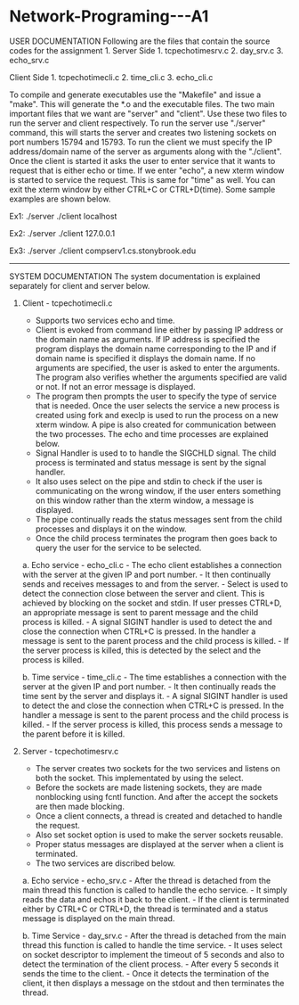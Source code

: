 # Network-Programing---A1
USER DOCUMENTATION
Following are the files that contain the source codes for the assignment 1.
Server Side
	1. tcpechotimesrv.c
	2. day_srv.c
	3. echo_srv.c

Client Side
	1. tcpechotimecli.c
	2. time_cli.c
	3. echo_cli.c

To compile and generate executables use the "Makefile" and issue a "make". This will generate the *.o and the executable files. The two main important files that we want are "server" and "client". Use these two files to run the server and client respectively. To run the server use "./server" command, this will starts the server and creates two listening sockets on port numbers 15794 and 15793. To run the client we must specify the IP address/domain name of the server as arguments along with the "./client". Once the client is started it asks the user to enter service that it wants to request that is either echo or time. If we enter "echo", a new xterm window is started to service the request. This is same for "time" as well. You can exit the xterm window by either CTRL+C or CTRL+D(time). Some sample examples are shown below.

Ex1:   	./server
		./client localhost
	   
Ex2:	./server
		./client 127.0.0.1

Ex3:	./server
		./client compserv1.cs.stonybrook.edu
**************************************************************************************************
		
SYSTEM DOCUMENTATION
The system documentation is explained separately for client and server below.

1. Client - tcpechotimecli.c
	- Supports two services echo and time.
	- Client is evoked from command line either by passing IP address or the domain name as 	arguments. If IP address is specified the program displays the domain name corresponding to the IP and if domain name is specified it displays the domain name. If no arguments are specified, the user is asked to enter the arguments. The program also verifies whether the arguments specified are valid or not. If not an error message is displayed. 
	- The program then prompts the user to specify the type of service that is needed. Once the user selects the service a new process is created using fork and execlp is used to run the process on a new xterm window. A pipe is also created for communication between the two processes. The echo and time processes are explained below.
	- Signal Handler is used to to handle the SIGCHLD signal. The child process is terminated and status message is sent by the signal handler.
	- It also uses select on the pipe and stdin to check if the user is communicating on the wrong window, if the user enters something on this window rather than the xterm window, a message is displayed. 
	- The pipe continually reads the status messages sent from the child processes and displays it on the window. 
	- Once the child process terminates the program then goes back to query the user for the service to be selected. 
	
	a. Echo service - echo_cli.c 
		- The echo client establishes a connection with the server at the given IP and port number.
		- It then continually sends and receives messages to and from the server. 
		- Select is used to detect the connection close between the server and client. This is achieved by blocking on the socket and stdin. If user presses CTRL+D, an appropriate message is sent to parent message and the child process is killed.
		- A signal SIGINT handler is used to detect the and close the connection when CTRL+C is pressed. In the handler a message is sent to the parent process and the child process is killed.
		- If the server process is killed, this is detected by the select and the process is killed.
	
	b. Time service - time_cli.c
		- The time establishes a connection with the server at the given IP and port number.
		- It then continually reads the time sent by the server and displays it.
		- A signal SIGINT handler is used to detect the and close the connection when CTRL+C is pressed. In the handler a message is sent to the parent process and the child process is killed.
		- If the server process is killed, this process sends a message to the parent before it is killed.
		
2. Server - tcpechotimesrv.c
	- The server creates two sockets for the two services and listens on both the socket. This implementated by using the select.
	- Before the sockets are made listening sockets, they are made nonblocking using fcntl function. And after the accept the sockets are then made blocking.
	- Once a client connects, a thread is created and detached to handle the request. 
	- Also set socket option is used to make the server sockets reusable.
	- Proper status messages are displayed at the server when a client is terminated. 
	- The two services are discribed below.
	
	a. Echo service - echo_srv.c
		- After the thread is detached from the main thread this function is called to handle the echo service. 
		- It simply reads the data and echos it back to the client.
		- If the client is terminated either by CTRL+C or CTRL+D, the thread is terminated and a status message is displayed on the main thread.
		
	b. Time Service - day_srv.c
		- After the thread is detached from the main thread this function is called to handle the time service.
		- It uses select on socket descriptor to implement the timeout of 5 seconds and also to detect the termination of the client process.
		- After every 5 seconds it sends the time to the client.
		- Once it detects the termination of the client, it then displays a message on the stdout and then terminates the thread.
